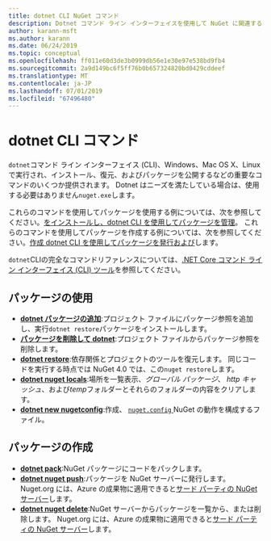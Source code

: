 ```yaml
---
title: dotnet CLI NuGet コマンド
description: Dotnet コマンド ライン インターフェイスを使用して NuGet に関連するコマンドの簡単なリファレンスです。
author: karann-msft
ms.author: karann
ms.date: 06/24/2019
ms.topic: conceptual
ms.openlocfilehash: ff011e60d3de3b0999db56e1e30e97e538bd9fb4
ms.sourcegitcommit: 2a9d149bc6f5ff76b0b657324820bd0429cddeef
ms.translationtype: MT
ms.contentlocale: ja-JP
ms.lasthandoff: 07/01/2019
ms.locfileid: "67496480"
---
```

# <a name="dotnet-cli-commands"></a>dotnet CLI コマンド

`dotnet`コマンド ライン インターフェイス (CLI)、Windows、Mac OS X、Linux で実行され、インストール、復元、およびパッケージを公開するなどの重要なコマンドのいくつか提供されます。 Dotnet はニーズを満たしている場合は、使用する必要はありません`nuget.exe`します。

これらのコマンドを使用してパッケージを使用する例については、次を参照してください。[をインストールし、dotnet CLI を使用してパッケージを管理](../consume-packages/install-use-packages-dotnet-cli.md)。 これらのコマンドを使用してパッケージを作成する例については、次を参照してください。[作成 dotnet CLI を使用してパッケージを発行および](../quickstart/create-and-publish-a-package-using-the-dotnet-cli.md)します。

`dotnet`CLIの完全なコマンドリファレンスについては、[.NET Core コマンド ライン インターフェイス (CLI) ツール](/dotnet/core/tools/?tabs=netcore2x)を参照してください。

## <a name="package-consumption"></a>パッケージの使用

- [**dotnet パッケージの追加**](/dotnet/core/tools/dotnet-add-package):プロジェクト ファイルにパッケージ参照を追加し、実行`dotnet restore`パッケージをインストールします。
- [**パッケージを削除して dotnet**](/dotnet/core/tools/dotnet-remove-package):プロジェクト ファイルからパッケージ参照を削除します。
- [**dotnet restore**](/dotnet/core/tools/dotnet-restore?tabs=netcore2x):依存関係とプロジェクトのツールを復元します。 同じコードを実行する時点では NuGet 4.0 では、この`nuget restore`します。
- [**dotnet nuget locals**](/dotnet/core/tools/dotnet-nuget-locals):場所を一覧表示、*グローバル パッケージ*、 *http キャッシュ*、および*temp*フォルダーとそれらのフォルダーの内容をクリアします。
- [**dotnet new nugetconfig**](/dotnet/core/tools/dotnet-new):作成、 [ `nuget.config` ](../reference/nuget-config-file.md) NuGet の動作を構成するファイル。

## <a name="package-creation"></a>パッケージの作成

- [**dotnet pack**](/dotnet/core/tools/dotnet-pack?tabs=netcore2x):NuGet パッケージにコードをパックします。
- [**dotnet nuget push**](/dotnet/core/tools/dotnet-nuget-push):パッケージを NuGet サーバーに発行します。 Nuget.org には、Azure の成果物に適用できると[サード パーティの NuGet サーバー](../hosting-packages/overview.md)します。
- [**dotnet nuget delete**](/dotnet/core/tools/dotnet-nuget-delete):NuGet サーバーからパッケージを一覧から、または削除します。 Nuget.org には、Azure の成果物に適用できると[サード パーティの NuGet サーバー](../hosting-packages/overview.md)します。
